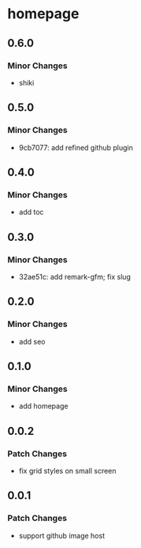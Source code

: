 # homepage

## 0.6.0

### Minor Changes

- shiki

## 0.5.0

### Minor Changes

- 9cb7077: add refined github plugin

## 0.4.0

### Minor Changes

- add toc

## 0.3.0

### Minor Changes

- 32ae51c: add remark-gfm; fix slug

## 0.2.0

### Minor Changes

- add seo

## 0.1.0

### Minor Changes

- add homepage

## 0.0.2

### Patch Changes

- fix grid styles on small screen

## 0.0.1

### Patch Changes

- support github image host
